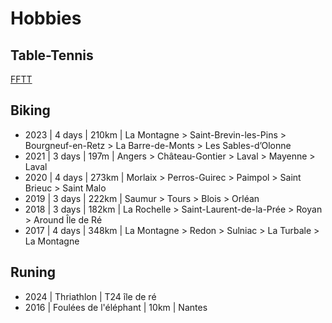 # Hobbies

## Table-Tennis

[FFTT](https://www.fftt.com/site/personnes/by-number?number_id=4440440)

## Biking

- 2023 | 4 days | 210km | La Montagne > Saint-Brevin-les-Pins > Bourgneuf-en-Retz > La Barre-de-Monts > Les Sables-d’Olonne
- 2021 | 3 days | 197m | Angers > Château-Gontier > Laval > Mayenne > Laval
- 2020 | 4 days | 273km | Morlaix > Perros-Guirec > Paimpol > Saint Brieuc > Saint Malo
- 2019 | 3 days | 222km | Saumur > Tours > Blois > Orléan
- 2018 | 3 days | 182km | La Rochelle > Saint-Laurent-de-la-Prée > Royan > Around Île de Ré
- 2017 | 4 days | 348km | La Montagne > Redon > Sulniac > La Turbale > La Montagne

## Runing

- 2024 | Thriathlon | T24 île de ré
- 2016 | Foulées de l'éléphant | 10km | Nantes

